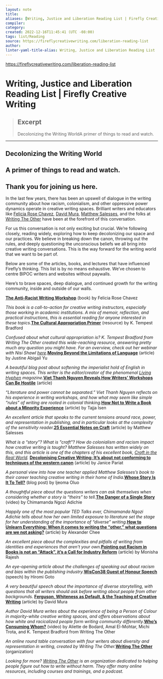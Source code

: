 ```yaml
---
layout: note
title:
aliases: [Writing, Justice and Liberation Reading List | Firefly Creative Writing]
compiler:
category:
created: 2022-12-16T11:45:41 (UTC -08:00)
tags: list/Reading
source: https://fireflycreativewriting.com/liberation-reading-list
author: 
linter-yaml-title-alias: Writing, Justice and Liberation Reading List | Firefly Creative Writing
---
```


https://fireflycreativewriting.com/liberation-reading-list
# Writing, Justice and Liberation Reading List | Firefly Creative Writing

> ## Excerpt
> Decolonizing the Writing WorldA primer of things to read and watch.

---

## Decolonizing the Writing World

## A primer of things to read and watch.

## Thank you for joining us here.

In the last few years, there has been an upswell of dialogue in the writing community about how racism, colonialism, and other oppressive power dynamics operate in creative writing spaces. Brilliant writers and educators like [Felicia Rose Chavez](https://www.antiracistworkshop.com/), [David Mura](http://www.davidmura.com/), [Matthew Salesses](https://matthewsalesses.com/), and the folks at [Writing The Other](https://writingtheother.com/) have been at the forefront of this conversation.

For us this conversation is not only exciting but crucial. We’re following closely, reading widely, exploring how to keep decolonizing our space and our practices. We believe in breaking down the canon, throwing out the rules, and deeply questioning the unconscious beliefs we all bring into creative writing conversations. This is the way forward for the writing world that we want to be part of.

Below are some of the articles, books, and lectures that have influenced Firefly’s thinking. This list is by no means exhaustive. We’ve chosen to centre BIPOC writers and websites without paywalls.

Here’s to brave spaces, deep dialogue, and continued growth for the writing community, inside and outside of our walls.

[**The Anti-Racist Writing Workshop**](https://www.antiracistworkshop.com/) (book) by Felicia Rose Chavez

_This book is a call-to-action for creative writing instructors, especially those working in academic institutions. A mix of memoir, reflection, and practical instructions, this is essential reading for anyone interested in these topics._[**The Cultural Appropriation Primer**](https://writingtheother.com/cultural-appropriation-primer/) (resource) by K. Tempest Bradford

_Confused about what cultural appropriation is? K. Tempest Bradford from Writing The Other created this wide-reaching resource, answering pretty much any question you might have._ _For an overview, check out her webinar with Nisi Shawl_ [_here_](https://writingtheother.com/on-demand-cultural-appropriation/)_._[**Moving Beyond the Limitations of Language**](https://medium.com/living-hyphen/limitations-of-english-a85fb1d693eb) (article) by Justine Abigail Yu

_A beautiful blog post about softening the imperialist hold of English in writing spaces. This writer is the editor/creator of the phenomenal_ [_Living Hyphen_](https://livinghyphen.ca/) _magazine._[**Viet Thanh Nguyen Reveals How Writers’ Workshops Can Be Hostile**](https://www.nytimes.com/2017/04/26/books/review/viet-thanh-nguyen-writers-workshops.html) (article)

_“Literature and power cannot be separated.” Viet Thanh Nguyen reflects on his experience in writing workshops, and how what may seem like simple “rules” of writing are rooted in colonial thinking._[**How Not to Write a Book about a Minority Experience**](https://thewalrus.ca/how-not-to-write-a-book-about-a-minority-experience/) (article) by Tajja Isen

_An excellent article that speaks to the current tensions around race, power, and representation in publishing, and in particular looks at the complexity of the sensitivity reader._[**25 Essential Notes on Craft**](https://lithub.com/25-essential-notes-on-craft-from-matthew-salesses/) (article) by Matthew Salesses

_What is a “story”? What is "craft"? How do colonialism and racism impact how creative writing is taught? Matthew Salesses has written widely on this, and this article is one of the chapters of his excellent book,_ [_Craft in the Real World_](https://matthewsalesses.com/craft-in-the-real-world/)_._ [**Decolonising Creative Writing: It’s about not conforming to techniques of the western canon**](https://scroll.in/article/999215/decolonising-creative-writing-its-about-not-conforming-to-techniques-of-the-western-canon) (article) by Janice Pariat

_A personal view into how one teacher applied Matthew Salesses’s book to their career teaching creative writing in their home of India._[**Whose Story Is It To Tell?**](https://ijeomaoluo.substack.com/p/whose-story-is-it-to-tell) (blog post) by Ijeoma Oluo

_A thoughtful piece about the questions writers can ask themselves when considering whether a story is “theirs” to tell._[**The Danger of a Single Story**](https://www.ted.com/talks/chimamanda_ngozi_adichie_the_danger_of_a_single_story?language=en) (video) by Chimamanda Ngozi Adichie

_Happily one of the most popular TED Talks ever, Chimamanda Ngozi Adichie tells about how her own limited exposure to literature set the stage for her understanding of the importance of “diverse” writing._[**How to Unlearn Everything: When it comes to writing the “other,” what questions are we not asking?**](https://www.vulture.com/amp/2019/10/author-alexander-chee-on-his-advice-to-writers.html?__twitter_impression=true) (article) by Alexander Chee

_An excellent piece about the complexities and pitfalls of writing from identities and experiences that aren't your own._[**Pointing out Racism in Books is not an “Attack”, it’s a Call for Industry Reform**](https://www.theguardian.com/books/2021/aug/13/pointing-out-racism-in-books-is-not-an-attack-kate-clanchy) (article) by Monisha Rajesh

_An eye-opening article about the challenges of speaking out about racism and bias within the publishing industry._[**WisCon38 Guest of Honour Speech**](https://www.hiromigoto.com/wiscon38-guest-of-honour-speech/) (speech) by Hiromi Goto

_A very beautiful speech about the importance of diverse storytelling, with questions that all writers should ask before writing about people from other backgrounds._ [**Ferguson, Whiteness as Default, & the Teaching of Creative Writing**](https://www.awpwriter.org/magazine_media/writers_chronicle_view/4121/ferguson_whiteness_as_default_the_teaching_of_creative_writing) (article) by David Mura

_Author David Mura writes about the experience of being a Person of Colour in majority-white creative writing spaces, and offers observations about how white and racicalized people form writing community differently._[**Who’s Consuming Whom?**](https://www.youtube.com/watch?v=2EHqB2QyfpU) (video) by Aliette de Bodard, Amal El-Mohtar, Michi Trota, and K. Tempest Bradford from Writing The Other

_An online round table conversation with four writers about diversity and representation in writing, created by Writing The Other._[**Writing The Other**](https://writingtheother.com/) (organization)

_Looking for more?_ [_Writing The Other_](https://writingtheother.com/) _is an organization dedicated to helping people figure out how to write without harm. They offer many online resources, including courses and trainings, and a podcast._
